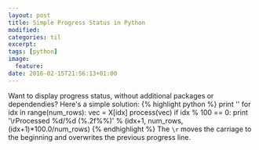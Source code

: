 ```yaml
---
layout: post
title: Simple Progress Status in Python
modified:
categories: til
excerpt:
tags: [python]
image:
  feature:
date: 2016-02-15T21:56:13+01:00
---
```


Want to display progress status, without additional packages or dependendies?
Here's a simple solution:
{% highlight python %}
print ''
for idx in range(num_rows):
  vec = X[idx]
  process(vec)
  if idx % 100 == 0:
    print '\rProcessed %d/%d (%.2f%%)' % (idx+1, num_rows, (idx+1)*100.0/num_rows)
{% endhighlight %}
The `\r` moves the carriage to the beginning and overwrites the previous progress line.
